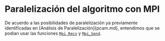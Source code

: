 # Paralelización del algoritmo con MPI

De acuerdo a las posibilidades de paralelización ya previamente identificadas en [Análisis de Paralelización]{pcam.md}, entendimos que se podian usar las funciones [```Mpi Recv```](https://www.mpich.org/static/docs/latest/www3/MPI_Recv.html) y [```Mpi_Send```](https://www.mpich.org/static/docs/latest/www3/MPI_Send.html).
